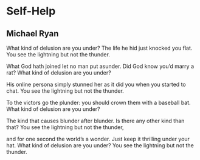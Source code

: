 # Self-Help
## Michael Ryan
What kind of delusion are you under?
The life he hid just knocked you flat.
You see the lightning but not the thunder.

What God hath joined let no man put asunder.
Did God know you’d marry a rat?
What kind of delusion are you under?

His online persona simply stunned her
as it did you when you started to chat.
You see the lightning but not the thunder.

To the victors go the plunder:
you should crown them with a baseball bat.
What kind of delusion are you under?

The kind that causes blunder after blunder.
Is there any other kind than that?
You see the lightning but not the thunder,

and for one second the world’s a wonder.
Just keep it thrilling under your hat.
What kind of delusion are you under?
You see the lightning but not the thunder.